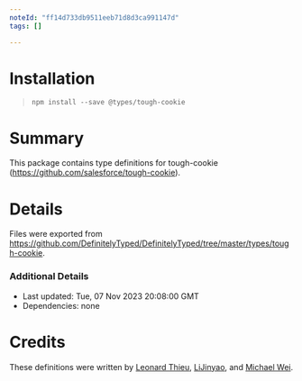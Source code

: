 ```yaml
---
noteId: "ff14d733db9511eeb71d8d3ca991147d"
tags: []

---
```


# Installation
> `npm install --save @types/tough-cookie`

# Summary
This package contains type definitions for tough-cookie (https://github.com/salesforce/tough-cookie).

# Details
Files were exported from https://github.com/DefinitelyTyped/DefinitelyTyped/tree/master/types/tough-cookie.

### Additional Details
 * Last updated: Tue, 07 Nov 2023 20:08:00 GMT
 * Dependencies: none

# Credits
These definitions were written by [Leonard Thieu](https://github.com/leonard-thieu), [LiJinyao](https://github.com/LiJinyao), and [Michael Wei](https://github.com/no2chem).
